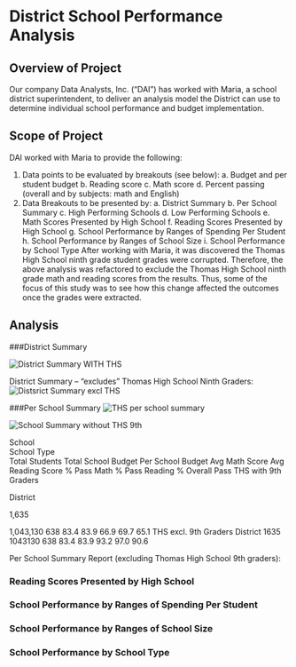 
# District School Performance Analysis
## Overview of Project
Our company Data Analysts, Inc. (“DAI”) has worked with Maria, a school district superintendent, to deliver an analysis model the District can use to determine individual school performance and budget implementation.
## Scope of Project
DAI worked with Maria to provide the following:
1.	Data points to be evaluated by breakouts (see below):
a.	Budget and per student budget
b.	Reading score
c.	Math score
d.	Percent passing (overall and by subjects: math and English)
2.	Data Breakouts to be presented by:
a.	District Summary
b.	Per School Summary
c.	High Performing Schools
d.	Low Performing Schools
e.	Math Scores Presented by High School
f.	Reading Scores Presented by High School
g.	School Performance by Ranges of Spending Per Student 
h.	School Performance by Ranges of School Size
i.	School Performance by School Type
After working with Maria, it was discovered the Thomas High School ninth grade student grades were corrupted.  Therefore, the above analysis was refactored to exclude the Thomas High School ninth grade math and reading scores from the results.  Thus, some of the focus of this study was to see how this change affected the outcomes once the grades were extracted.
## Analysis
###District Summary

![District Summary WITH THS](https://user-images.githubusercontent.com/35401581/132996579-fe95ca35-85b6-4fb7-958c-58fc9a6a9db2.png)

District Summary – “excludes” Thomas High School Ninth Graders:
![Distsrict Summary excl THS](https://user-images.githubusercontent.com/35401581/132996591-6c2205fe-6a9d-4c47-a224-831c2fdc626f.png)

###Per School Summary
![THS per school summary](https://user-images.githubusercontent.com/35401581/132996508-c40a678c-6d2f-4930-8fa4-dd696c8a115d.png)

![School Summary without THS 9th](https://user-images.githubusercontent.com/35401581/132996552-abd2d2f7-be8c-4e75-a2bf-c955a03faf74.png)




School	
School
Type	
Total
Students	Total School Budget	Per School Budget	Avg Math Score	Avg Reading Score	% Pass Math	% Pass Reading	% Overall Pass
THS with 9th Graders	

District	

1,635	

1,043,130	638	83.4	83.9	66.9	69.7	65.1
THS excl. 9th Graders	District	1635	1043130	638	83.4	83.9	93.2	97.0	90.6

Per School Summary Report (excluding Thomas High School 9th graders):
 
### Reading Scores Presented by High School
### School Performance by Ranges of Spending Per Student 
### School Performance by Ranges of School Size
### School Performance by School Type

